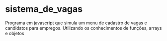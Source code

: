 # sistema_de_vagas
 Programa em javascript que simula um menu de cadastro de vagas e candidatos para empregos. Utilizando os conhecimentos de funções, arrays e objetos
